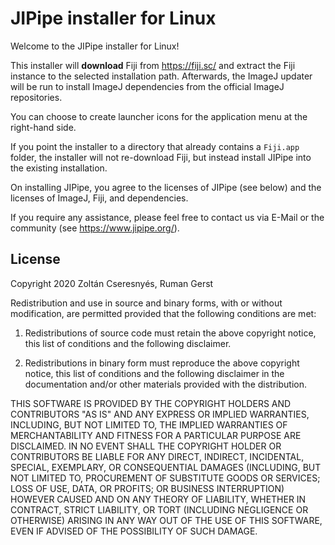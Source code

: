 # JIPipe installer for Linux

Welcome to the JIPipe installer for Linux!

This installer will **download** Fiji from https://fiji.sc/ and extract the Fiji instance to the selected installation path.
Afterwards, the ImageJ updater will be run to install ImageJ dependencies from the official ImageJ repositories.

You can choose to create launcher icons for the application menu at the right-hand side.

If you point the installer to a directory that already contains a `Fiji.app` folder, the installer will not re-download Fiji, but instead install
JIPipe into the existing installation.

On installing JIPipe, you agree to the licenses of JIPipe (see below) and the licenses of ImageJ, Fiji, and dependencies.

If you require any assistance, please feel free to contact us via E-Mail or the community (see https://www.jipipe.org/).

## License

Copyright 2020 Zoltán Cseresnyés, Ruman Gerst

Redistribution and use in source and binary forms, with or without modification,
are permitted provided that the following conditions are met:

1. Redistributions of source code must retain the above copyright notice, this
list of conditions and the following disclaimer.

2. Redistributions in binary form must reproduce the above copyright notice,
this list of conditions and the following disclaimer in the documentation and/or
other materials provided with the distribution.

THIS SOFTWARE IS PROVIDED BY THE COPYRIGHT HOLDERS AND CONTRIBUTORS "AS IS" AND
ANY EXPRESS OR IMPLIED WARRANTIES, INCLUDING, BUT NOT LIMITED TO, THE IMPLIED
WARRANTIES OF MERCHANTABILITY AND FITNESS FOR A PARTICULAR PURPOSE ARE
DISCLAIMED. IN NO EVENT SHALL THE COPYRIGHT HOLDER OR CONTRIBUTORS BE LIABLE FOR
ANY DIRECT, INDIRECT, INCIDENTAL, SPECIAL, EXEMPLARY, OR CONSEQUENTIAL DAMAGES
(INCLUDING, BUT NOT LIMITED TO, PROCUREMENT OF SUBSTITUTE GOODS OR SERVICES;
LOSS OF USE, DATA, OR PROFITS; OR BUSINESS INTERRUPTION) HOWEVER CAUSED AND ON
ANY THEORY OF LIABILITY, WHETHER IN CONTRACT, STRICT LIABILITY, OR TORT
(INCLUDING NEGLIGENCE OR OTHERWISE) ARISING IN ANY WAY OUT OF THE USE OF THIS
SOFTWARE, EVEN IF ADVISED OF THE POSSIBILITY OF SUCH DAMAGE.
